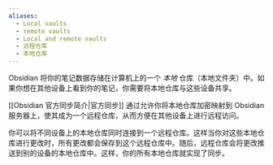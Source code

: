 ```yaml
---
aliases:
  - Local vaults
  - remote vaults
  - Local and remote vaults
  - 远程仓库
  - 本地仓库
---
```


Obsidian 将你的笔记数据存储在计算机上的一个 _本地_ 仓库（本地文件夹）中。如果你想在其他设备上看到你的笔记，你需要将本地仓库与这些设备共享。

[[Obsidian 官方同步简介|官方同步]] 通过允许你将本地仓库加密映射到 Obsidian 服务器上，使其成为一个远程仓库，从而方便在其他设备上进行远程访问。

你可以将不同设备上的本地仓库同时连接到一个远程仓库。这样当你对这些本地仓库进行更改时，所有更改都会保存到这个远程仓库中。随后，远程仓库会将更改推送到别的设备的本地仓库中。这样，你的所有本地仓库就实现了同步。